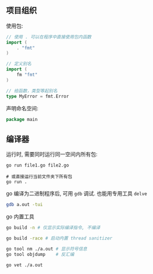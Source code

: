 ## 项目组织

使用包:
```go
// 使用 . 可以在程序中直接使用包内函数
import (
	. "fmt"
)

// 定义别名
import (
	fm "fmt"
)

// 给函数，类型等起别名
type MyError = fmt.Error
```

声明命名空间:
```go
package main
```

## 编译器

运行时, 需要同时运行同一空间内所有包:
```shell
go run file1.go file2.go

# 或直接运行当前文件夹下所有包 
go run .
```

go 编译为二进制程序后, 可用 `gdb` 调试. 也能用专用工具 `delve`

```bash
gdb a.out -tui
```

go 内置工具
```bash
go build -n # 仅显示实际编译指令, 不编译

go build -race # 启动内置 thread sanitizer

go tool nm ./a.out # 显示符号信息
go tool objdump    # 反汇编

go vet ./a.out 
```